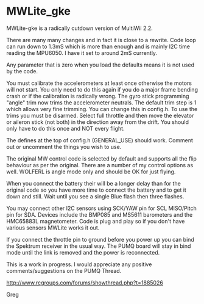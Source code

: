 MWLite_gke
==========


MWLite-gke is a radically cutdown version of MultiWii 2.2.

There are many many changes and in fact it is close to a rewrite. Code loop can run down to 1.3mS which is more than enough and is mainly I2C time reading the MPU6050. I have it set to around 2mS currently.

Any parameter that is zero when you load the defaults means it is not used by the code.

You must calibrate the accelerometers at least once otherwise the motors will not start. You only need to do this again if you do a major frame bending crash or if the calibration is radically wrong. The gyro stick programming "angle" trim now trims the accelerometer neutrals. The default trim step is 1 which allows very fine trimming. You can change this in config.h. To use the trims you must be disarmed. Select full throttle and then move the elevator or aileron stick (not both) in the direction away from the drift. You should only have to do this once and NOT every flight.

The defines at the top of config.h (GENERAL_USE) should work. Comment out or uncomment the things you wish to use.

The original MW control code is selected by default and supports all the flip behaviour as per the original. There are a number of my control options as well. WOLFERL is angle mode only and should be OK for just flying.

When you connect the battery their will be a longer delay than for the original code so you have more time to connect the battery and to get it down and still. Wait until you see a single Blue flash then three flashes.

You may connect other I2C sensors using SCK/YAW pin for SCL MISO/Pitch pin for SDA. Devices include the BMP085 and MS5611 barometers and the HMC65883L magnetometer. Code is plug and play so if you don't have various sensors MWLite works it out.

If you connect the throttle pin to ground before you power up you can bind the Spektrum receiver in the usual way. The PUMQ board will stay in bind mode until the link is removed and the power is reconnected.

This is a work in progress. I would appreciate any positive comments/suggestions on the PUMQ Thread.

http://www.rcgroups.com/forums/showthread.php?t=1885026

Greg

